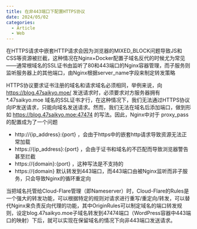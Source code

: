 ```yaml
---
title: 在非443端口下配置HTTPS协议
date: 2024/05/02
categories:
  - Article
  - Web
---
```

在HTTPS请求中嵌套HTTP请求会因为浏览器的MIXED_BLOCK问题导致JS和CSS等资源被拦截，这种情况在Nginx+Docker配置子域名反代的时候尤为常见——通常根域名的SSL证书由监听了80和443端口的Nginx容器管理，而子服务则监听服务器上的其他端口，由Nginx根据server_name字段来制定转发策略

HTTPS协议要求证书注册的域名和请求域名必须相同，举例来说，向 https://blog.47saikyo.moe/ 发送请求时，必须要求对方服务器拥有 *.47saikyo.moe 域名的SSL证书才行，在这种情况下，我们无法通过HTTPS协议向IP发送请求，只能向域名发送请求。然而，我们无法在域名后添加端口，做到形如 https://blog.47saikyo.moe:47474 的写法。因此，Nginx中对于 proxy_pass 的配置成为了一个问题

- http://{ip_address}:{port} ，会由于https中的嵌套http请求导致资源无法正常加载
- https://{ip_address}:{port} ，会由于证书和域名的不匹配而导致浏览器警告甚至拦截
- https://{domain}:{port} ，这种写法是不支持的
- https://{domain} 默认转发到443端口，而443端口由被Nginx监听而非子服务，只会导致Nginx的循环重定向

当把域名托管给Cloud-Flare管理（即Nameserver）时，Cloud-Flare的Rules是一个强大的转发功能，可以根据特定的规则对请求进行重写/重定向/转发，可以替代Nginx来负责反向代理的功能，其中OriginRules可以制定域名的端口转发规则，设定blog.47saikyo.moe子域名转发到47474端口（WordPress容器中443端口的映射）下后，就可以实现在保留域名的情况下向非443端口发送请求。
